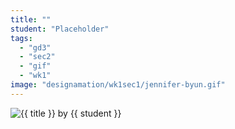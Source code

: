 ```yaml
---
title: ""
student: "Placeholder"
tags:
  - "gd3"
  - "sec2"
  - "gif"
  - "wk1"
image: "designamation/wk1sec1/jennifer-byun.gif"
---
```


<img src="{{urls.media}}/{{ image }}" alt="{{ title }}"/>
by {{ student }}

